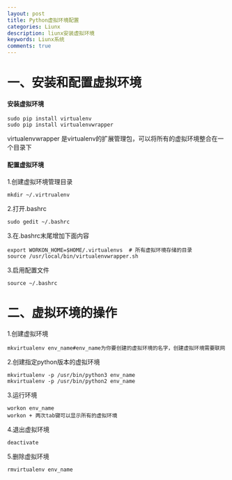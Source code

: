 ```yaml
---
layout: post
title: Python虚拟环境配置
categories: Liunx
description: liunx安装虚拟环境
keywords: Liunx系统
comments: true
---
```



# 一、安装和配置虚拟环境

#### 安装虚拟环境

```
sudo pip install virtualenv
sudo pip install virtualenvwrapper
```

virtualenvwrapper 是virtualenv的扩展管理包，可以将所有的虚拟环境整合在一个目录下

#### 配置虚拟环境

1.创建虚拟环境管理目录

```
mkdir ~/.virtrualenv
```

2.打开.bashrc

```
sudo gedit ~/.bashrc
```

3.在.bashrc末尾增加下面内容

```
export WORKON_HOME=$HOME/.virtualenvs  # 所有虚拟环境存储的目录
source /usr/local/bin/virtualenvwrapper.sh
```

3.启用配置文件

```
source ~/.bashrc
```

# 二、虚拟环境的操作

1.创建虚拟环境

```
mkvirtualenv env_name#env_name为你要创建的虚拟环境的名字，创建虚拟环境需要联网
```

2.创建指定python版本的虚拟环境

```
mkvirtualenv -p /usr/bin/python3 env_name
mkvirtualenv -p /usr/bin/python2 env_name
```

3.运行环境

```
workon env_name
workon + 两次tab键可以显示所有的虚拟环境
```

4.退出虚拟环境

```
deactivate
```

5.删除虚拟环境

```
rmvirtualenv env_name
```



